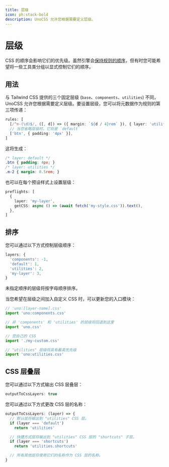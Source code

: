 ```yaml
---
title: 层级
icon: ph:stack-bold
description: UnoCSS 允许您根据需要定义层级。
---
```


# 层级

CSS 的顺序会影响它们的优先级。虽然引擎会[保持规则的顺序](/config/rules#排序)，但有时您可能希望将一些工具类分组以显式控制它们的顺序。

## 用法

与 Tailwind CSS 提供的三个固定层级 (`base`、`components`、`utilities`) 不同，UnoCSS 允许您根据需要定义层级。要设置层级，您可以将元数据作为规则的第三项传递：

```ts
rules: [
  [/^m-(\d)$/, ([, d]) => ({ margin: `${d / 4}rem` }), { layer: 'utilities' }],
  // 当您省略层级时，它将是 `default`
  ['btn', { padding: '4px' }],
]
```

这将生成：

```css
/* layer: default */
.btn { padding: 4px; }
/* layer: utilities */
.m-2 { margin: 0.5rem; }
```

也可以在每个预设样式上设置层级：

```ts
preflights: [
  {
    layer: 'my-layer',
    getCSS: async () => (await fetch('my-style.css')).text(),
  },
]
```

## 排序

您可以通过以下方式控制层级顺序：

<!--eslint-skip-->

```ts
layers: {
  'components': -1,
  'default': 1,
  'utilities': 2,
  'my-layer': 3,
}
```

未指定顺序的层级将按字母顺序排序。

当您希望在层级之间加入自定义 CSS 时，可以更新您的入口模块：

```ts
// 'uno:[layer-name].css'
import 'uno:components.css'

// 非 'components' 和 'utilities' 的层级将回退到这里
import 'uno.css'

// 您自己的 CSS
import './my-custom.css'

// "utilities" 层级将具有最高优先级
import 'uno:utilities.css'
```

## CSS 层叠层

您可以通过以下方式输出 CSS 层叠层：

```ts
outputToCssLayers: true
```

您可以通过以下方式更改 CSS 层的名称：

```ts
outputToCssLayers: (layer) => {
  // 默认层将输出到 "utilities" CSS 层。
  if (layer === 'default')
    return 'utilities'

  // 快捷方式层将输出到 "utilities" CSS 层的 "shortcuts" 子层。
  if (layer === 'shortcuts')
    return 'utilities.shortcuts'

  // 所有其他层将使用它们的名称作为 CSS 层的名称。
}
```
